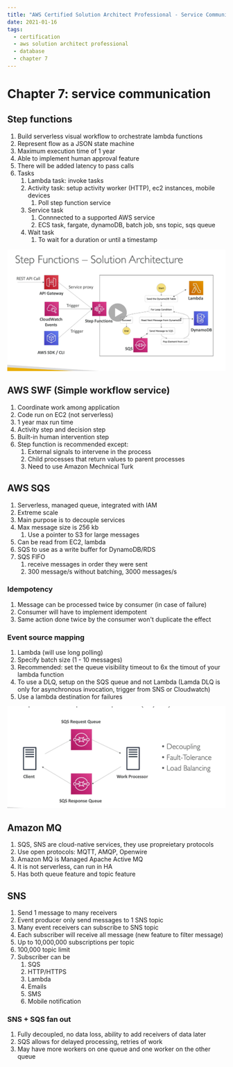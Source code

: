 ```yaml
---
title: "AWS Certified Solution Architect Professional - Service Communication"
date: 2021-01-16
tags:
  - certification
  - aws solution architect professional
  - database
  - chapter 7
---
```


# Chapter 7: service communication

## Step functions

1. Build serverless visual workflow to orchestrate lambda functions
2. Represent flow as a JSON state machine
3. Maximum execution time of 1 year
4. Able to implement human approval feature
5. There will be added latency to pass calls
6. Tasks
   1. Lambda task: invoke tasks
   2. Activity task: setup activity worker (HTTP), ec2 instances, mobile devices
      1. Poll step function service
   3. Service task
      1. Connnected to a supported AWS service
      2. ECS task, fargate, dynamoDB, batch job, sns topic, sqs queue
   4. Wait task
      1. To wait for a duration or until a timestamp

![step-function](./service-communication/step-function.png)

## AWS SWF (Simple workflow service)

1. Coordinate work among application
2. Code run on EC2 (not serverless)
3. 1 year max run time
4. Activity step and decision step
5. Built-in human intervention step
6. Step function is recommended except:
   1. External signals to intervene in the process
   2. Child processes that return values to parent processes
   3. Need to use Amazon Mechnical Turk

## AWS SQS

1. Serverless, managed queue, integrated with IAM
2. Extreme scale
3. Main purpose is to decouple services
4. Max message size is 256 kb
   1. Use a pointer to S3 for large messages
5. Can be read from EC2, lambda
6. SQS to use as a write buffer for DynamoDB/RDS
7. SQS FIFO
   1. receive messages in order they were sent
   2. 300 message/s without batching, 3000 messages/s

### Idempotency

1. Message can be processed twice by consumer (in case of failure)
2. Consumer will have to implement idempotent
3. Same action done twice by the consumer won't duplicate the effect

### Event source mapping

1. Lambda (will use long polling)
2. Specify batch size (1 - 10 messages)
3. Recommended: set the queue visibility timeout to 6x the timout of your lambda function
4. To use a DLQ, setup on the SQS queue and not Lambda (Lamda DLQ is only for asynchronous invocation, trigger from SNS or Cloudwatch)
5. Use a lambda destination for failures

![sqs](./service-communication/sqs.png)

## Amazon MQ

1. SQS, SNS are cloud-native services, they use propreietary protocols
2. Use open protocols: MQTT, AMQP, Openwire
3. Amazon MQ is Managed Apache Active MQ
4. It is not serverless, can run in HA
5. Has both queue feature and topic feature

## SNS

1. Send 1 message to many receivers
2. Event producer only send messages to 1 SNS topic
3. Many event receivers can subscribe to SNS topic
4. Each subscriber will receive all message (new feature to filter message)
5. Up to 10,000,000 subscriptions per topic
6. 100,000 topic limit
7. Subscriber can be
   1. SQS
   2. HTTP/HTTPS
   3. Lambda
   4. Emails
   5. SMS
   6. Mobile notification

### SNS + SQS fan out
1. Fully decoupled, no data loss, ability to add receivers of data later
2. SQS allows for delayed processing, retries of work
3. May have more workers on one queue and one worker on the other queue



